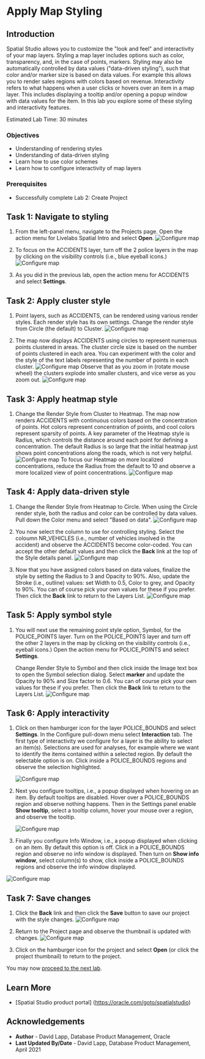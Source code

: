 # Apply Map Styling


## Introduction

Spatial Studio allows you to customize the "look and feel" and interactivity of your map layers. Styling a map layer includes options such as color, transparency, and, in the case of points, markers. Styling may also be automatically controlled by data values ("data-driven styling"), such that color and/or marker size is based on data values. For example this allows you to render sales regions with colors based on revenue. Interactivity refers to what happens when a user clicks or hovers over an item in a map layer. This includes displaying a tooltip and/or opening a popup window with data values for the item. In this lab you explore some of these styling and interactivity features.

Estimated Lab Time: 30 minutes

### Objectives

* Understanding of rendering styles
* Understanding of data-driven styling
* Learn how to use color schemes
* Learn how to configure interactivity of map layers

### Prerequisites

* Successfully complete Lab 2: Create Project


## Task 1: Navigate to styling

1. From the left-panel menu, navigate to the Projects page. Open the action menu for Livelabs Spatial Intro and select **Open**. 
![Configure map](images/apply-styling-1.png)

2. To focus on the ACCIDENTS layer, turn off the 2 police layers in the map by clicking on the visibility controls (i.e., blue eyeball icons.) 
  ![Configure map](images/apply-styling-4.png)

3. As you did in the previous lab, open the action menu for ACCIDENTS and select **Settings**.  

## Task 2: Apply cluster style  
   
1. Point layers, such as ACCIDENTS, can be rendered using various render styles. Each render style has its own settings.  Change the render style from Circle (the default) to Cluster.
  ![Configure map](images/apply-styling-5.png)

2. The map now displays ACCIDENTS using circles to represent numerous points clustered in areas. The cluster circle size is based on the number of points clustered in each area. You can experiment with the color and the style of the text labels representing the number of points in each cluster.
  ![Configure map](images/apply-styling-6.png)
   Observe that as you zoom in (rotate mouse wheel) the clusters explode into smaller clusters, and vice verse as you zoom out.
  ![Configure map](images/apply-styling-7.png)

## Task 3: Apply heatmap style 

1. Change the Render Style from Cluster to Heatmap. The map now renders ACCIDENTS with continuous colors based on the concentration of points. Hot colors represent concentration of points, and cool colors represent sparsity of points. A key parameter of the Heatmap style is Radius, which controls the distance around each point for defining a concentration. The default Radius is so large that the initial heatmap just shows point concentrations along the roads, which is not very helpful.
  ![Configure map](images/apply-styling-8.png)
  To focus our Heatmap on more localized concentrations, reduce the Radius from the default to 10 and observe a more localized view of point concentrations.
  ![Configure map](images/apply-styling-9.png)

## Task 4: Apply data-driven style 

1. Change the Render Style from Heatmap to Circle. When using the Circle render style, both the radius and color can be controlled by data values. Pull down the Color menu and select "Based on data".
  ![Configure map](images/apply-styling-10.png)

2. You now select the column to use for controlling styling. Select the coloumn NR_VEHICLES (i.e., number of vehicles involved in the accident) and observe the ACCIDENTS become color-coded. You can accept the other default values and then click the **Back** link at the top of the Style details panel.
![Configure map](images/apply-styling-11.png)

3. Now that you have assigned colors based on data values, finalize the style by setting the Radius to 3 and Opacity to 90%. Also, update the Stroke (i.e., outline) values: set Width to 0.5, Color to grey, and Opacity to 90%. You can of course pick your own values for these if you prefer. Then click the **Back** link to return to the Layers List.
![Configure map](images/apply-styling-12.png)

## Task 5: Apply symbol style 

1. You will next use the remaining point style option, Symbol, for the POLICE\_POINTS layer. Turn on the POLICE\_POINTS layer and turn off the other 2 layers in the map by clicking on the visibility controls (i.e., eyeball icons.)  Open the action menu for POLICE\_POINTS and select **Settings**. 

    Change Render Style to Symbol and then click inside the Image text box to open the Symbol selection dialog. Select **marker** and update the Opacity to 90% and Size factor to 0.6. You can of course pick your own values for these if you prefer.  Then click the **Back** link to return to the Layers List.
 ![Configure map](images/apply-styling-13.png)


## Task 6: Apply interactivity

1. Click on then hamburger icon for the layer POLICE\_BOUNDS and select **Settings**. In the Configure pull-down menu select **Interaction** tab.  The first type of interactivity we configure for a layer is the ability to select an item(s). Selections are used for analyses, for example where we want to identify the items contained within a selected region. By default the selectable option is on. Click inside a POLICE\_BOUNDS regions and observe the selection highlighted. 

   ![Configure map](images/apply-interactions-1.png)

2. Next you configure tooltips, i.e., a popup displayed when hovering on an item. By default tooltips are disabled. Hover over a POLICE_BOUNDS region and observe nothing happens. Then in the Settings panel enable **Show tooltip**, select a tooltip column, hover your mouse over a region, and observe the tooltip.

   ![Configure map](images/apply-interactions-2.png)

3. Finally you configure Info Window, i.e., a popup displayed when clicking on an item. By default this option is off. Click in a POLICE_BOUNDS region and observe no info window is displayed. Then turn on **Show info window**, select column(s) to show, click inside a POLICE\_BOUNDS regions and observe the info window displayed.

![Configure map](images/apply-interactions-3.png)


## Task 7: Save changes

1. Click the **Back** link and then click the **Save** button to save our project with the style changes.
 ![Configure map](images/apply-styling-14.png)

2. Return to the Project page and observe the thumbnail is updated with changes.
 ![Configure map](images/apply-styling-15.png)

3. Click on the hamburger icon for the project and select **Open** (or click the project thumbnail) to return to the project.


You may now [proceed to the next lab](#next).


## Learn More
* [Spatial Studio product portal] (https://oracle.com/goto/spatialstudio)


## Acknowledgements
* **Author** - David Lapp, Database Product Management, Oracle
* **Last Updated By/Date** - David Lapp, Database Product Management, April 2021
